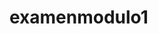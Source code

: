 # examenmodulo1
<!--
**preciosa1990/examenmodulo1** is a ✨ _special_ ✨ repository because its `README.md` (this file) appears on your GitHub profile.
examenmodulo1 HTML 5 con GITHUB PAGES
